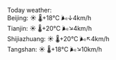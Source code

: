 Today weather:  
Beijing: ☀️   🌡️+18°C 🌬️↓4km/h  
Tianjin: ☀️   🌡️+20°C 🌬️↘4km/h  
Shijiazhuang: ☀️   🌡️+20°C 🌬️↖4km/h  
Tangshan: ☀️   🌡️+18°C 🌬️↘10km/h  
